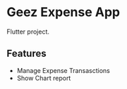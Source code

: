 # Geez Expense App

Flutter project.

## Features

- Manage Expense Transasctions
- Show Chart report 
